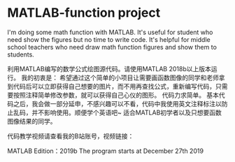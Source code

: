# MATLAB-function project
I'm doing some math function with MATLAB.
It's useful for student who need show the figures but no time to write code.
It's helpful for middle school teachers who need draw math function figures and show them to students.


利用MATLAB编写的数学公式绘图源代码。请使用MATLAB 2018b以上版本运行。
我的初衷是：
希望通过这个简单的小项目让需要画函数图像的同学和老师拿到代码后可以立即获得自己想要的图片，而不用再查找公式，重新编写代码，只需要按照注释简单修改参数，就可以获得自己心仪的图形。
代码力求简单。
基本代码之后，我会做一部分延申，不感兴趣可以不看，代码中我使用英文注释标注以防止乱码，并不影响使用。顺便学个英语吧~
适合MATLAB初学者以及只想要函数图像结果的同学。

代码教学视频请查看我的B站账号，视频链接：


MATLAB Edition：2019b
The program starts at December 27th 2019

